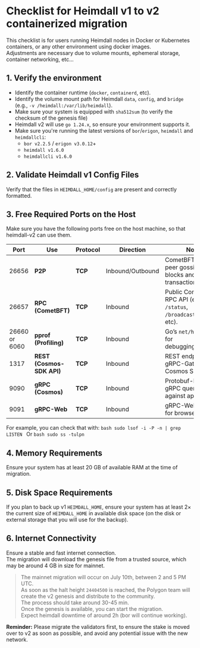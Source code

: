 # Checklist for Heimdall v1 to v2 containerized migration

This checklist is for users running Heimdall nodes in Docker or Kubernetes containers, or any other environment using docker images.  
Adjustments are necessary due to volume mounts, ephemeral storage, container networking, etc...

## 1. Verify the environment
   - Identify the container runtime (`docker`, `containerd`, etc).
   - Identify the volume mount path for Heimdall `data`, `config`, and `bridge` (e.g., `-v /heimdall:/var/lib/heimdall`).
   - Make sure your system is equipped with `sha512sum` (to verify the checksum of the genesis file)
   - Heimdall v2 will use `go 1.24.x`, so ensure your environment supports it.
   - Make sure you're running the latest versions of `bor`/`erigon`, `heimdall` and `heimdallcli`:  
     * `bor v2.2.5` / `erigon v3.0.12`+
     * `heimdall v1.6.0`
     * `heimdallcli v1.6.0`

## 2. Validate Heimdall v1 Config Files

Verify that the files in `HEIMDALL_HOME/config` are present and correctly formatted.

## 3. Free Required Ports on the Host

Make sure you have the following ports free on the host machine, so that heimdall-v2 can use them.

| Port          | Use                       | Protocol | Direction        | Notes                                                                 |
|---------------|---------------------------|----------|------------------|-----------------------------------------------------------------------|
| 26656         | **P2P**                   | **TCP**  | Inbound/Outbound | CometBFT peer-to-peer gossiping of blocks and transactions.           |
| 26657         | **RPC (CometBFT)**        | **TCP**  | Inbound          | Public CometBFT RPC API (e.g. `/status`, `/broadcast_tx_async`, etc). |
| 26660 or 6060 | **pprof (Profiling)**     | **TCP**  | Inbound          | Go’s `net/http/pprof` for debugging/profiling.                        |
| 1317          | **REST (Cosmos-SDK API)** | **TCP**  | Inbound          | REST endpoint via gRPC-Gateway from Cosmos SDK.                       |
| 9090          | **gRPC (Cosmos)**         | **TCP**  | Inbound          | Protobuf-based gRPC queries against app state.                        |
| 9091          | **gRPC-Web**              | **TCP**  | Inbound          | gRPC-Web server for browser clients.                                  |

  For example, you can check that with:
      ```bash
      sudo lsof -i -P -n | grep LISTEN
      ```
  Or
      ```bash
      sudo ss -tulpn
      ```

## 4. Memory Requirements 
Ensure your system has at least 20 GB of available RAM at the time of migration.

## 5. Disk Space Requirements
If you plan to back up v1 `HEIMDALL_HOME`,
ensure your system has at least 2× the current size of `HEIMDALL_HOME` in available disk space
(on the disk or external storage that you will use for the backup).

## 6. Internet Connectivity
Ensure a stable and fast internet connection.  
The migration will download the genesis file from a trusted source,
which may be around 4 GB in size for mainnet.

> The mainnet migration will occur on July 10th, between 2 and 5 PM UTC.  
> As soon as the halt height `24404500` is reached, the Polygon team will create the v2 genesis and distribute to the community.  
> The process should take around 30-45 min.  
> Once the genesis is available, you can start the migration.  
> Expect heimdall downtime of around 2h (bor will continue working).

**Reminder:** Please migrate the validators first, to ensure the stake is moved over to v2 as soon as possible, and avoid any potential issue with the new network.

